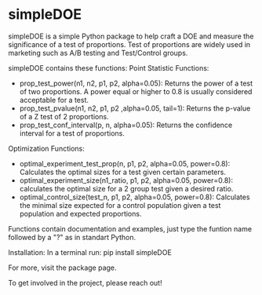 # simpleDOE
simpleDOE is a simple Python package to help craft a DOE and measure the significance of a test of proportions.
Test of proportions are widely used in marketing such as A/B testing and Test/Control groups.

simpleDOE contains these functions:
Point Statistic Functions:
  - prop_test_power(n1, n2, p1, p2, alpha=0.05):  Returns the power of a test of two proportions. A power equal or higher to 0.8 is usually considered acceptable for a test.
  - prop_test_pvalue(n1, n2, p1, p2 ,alpha=0.05, tail=1): Returns the p-value of a Z test of 2 proportions.
  - prop_test_conf_interval(p, n, alpha=0.05): Returns the confidence interval for a test of proportions.

Optimization Functions:
  - optimal_experiment_test_prop(n, p1, p2, alpha=0.05, power=0.8): Calculates the optimal sizes for a test given certain parameters.
  - optimal_experiment_size(n1_ratio, p1, p2, alpha=0.05, power=0.8): calculates the optimal size for a 2 group test given a desired ratio.
  - optimal_control_size(test_n, p1, p2, alpha=0.05, power=0.8): Calculates the minimal size expected for a control population given a test population and expected proportions.

Functions contain documentation and examples, just type the funtion name followed by a "?" as in standart Python. 

Installation:
In a terminal run:
pip install simpleDOE

For more, visit the package page.

To get involved in the project, please reach out!
